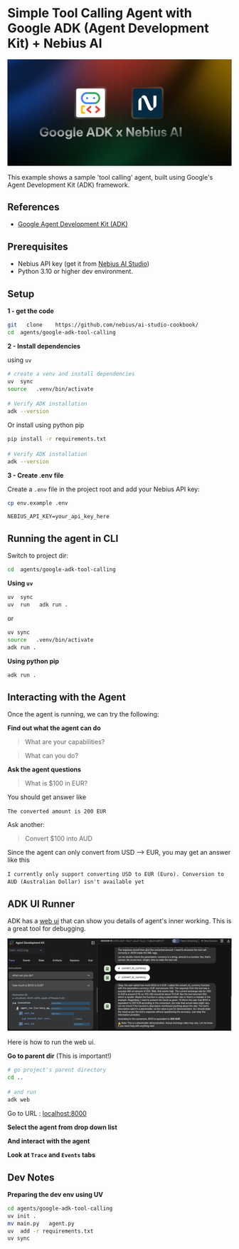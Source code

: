# Simple Tool Calling Agent with Google ADK (Agent Development Kit) + Nebius AI

![banner](./banner.png)


This example shows a sample 'tool calling' agent, built using Google's Agent Development Kit (ADK) framework.

## References

- [Google Agent Development Kit (ADK)](https://google.github.io/adk-docs/)


## Prerequisites

- Nebius API key (get it from [Nebius AI Studio](https://studio.nebius.ai/))
- Python 3.10 or higher dev environment.


## Setup

**1 - get the code**

```bash
git   clone    https://github.com/nebius/ai-studio-cookbook/
cd  agents/google-adk-tool-calling
```
**2 - Install dependencies**

using `uv`

```bash
# create a venv and install dependencies
uv  sync
source   .venv/bin/activate

# Verify ADK installation
adk --version
```

Or install using python pip

```bash
pip install -r requirements.txt

# Verify ADK installation
adk --version
```

**3 - Create .env file**

Create a `.env` file in the project root and add your Nebius API key:

```bash
cp env.example .env
```

```text
NEBIUS_API_KEY=your_api_key_here
```


## Running the agent in CLI

Switch to project dir:

```bash
cd  agents/google-adk-tool-calling
```

**Using `uv`**

```bash
uv  sync
uv  run   adk run .
```

or 

```bash
uv sync
source   .venv/bin/activate
adk run .
```

**Using python pip**

```bash
adk run .
```

## Interacting with the Agent

Once the agent is running, we can try the following:

**Find out what the agent can do**

> What are your capabilities?

> What can you do?

**Ask the agent questions**

> What is $100 in EUR?

You should get answer like 

`The converted amount is 200 EUR`

Ask another:

> Convert $100 into AUD

Since the agent can only convert from USD --> EUR, you may get an answer like this

`I currently only support converting USD to EUR (Euro). Conversion to AUD (Australian Dollar) isn't available yet`

## ADK UI Runner

ADK has a [web ui](https://google.github.io/adk-docs/get-started/quickstart/#dev-ui-adk-web) that can show you details of agent's inner working.  This is a great tool for debugging.

![](adk-web-1.png)

Here is how to run the web ui.

**Go to parent dir** (This is important!)

```bash
# go project's parent directory
cd ..  

# and run
adk web
```

Go to URL : [localhost:8000](http://localhost:8000/)

**Select the agent from drop down list**

**And interact with the agent**

**Look at `Trace` and `Events` tabs**


## Dev Notes

**Preparing the dev env using UV**

```bash
cd agents/google-adk-tool-calling
uv init .
mv main.py   agent.py
uv  add -r requirements.txt
uv sync
```